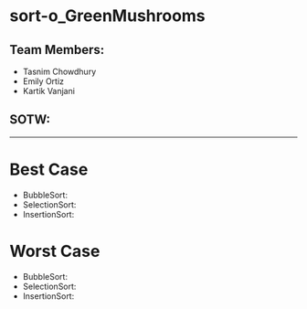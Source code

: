 # sort-o_GreenMushrooms 

## Team Members:
- Tasnim Chowdhury
- Emily Ortiz
- Kartik Vanjani

## SOTW: 

__________________________

# Best Case
- BubbleSort: 
- SelectionSort:
- InsertionSort:

# Worst Case
- BubbleSort:
- SelectionSort:
- InsertionSort:
